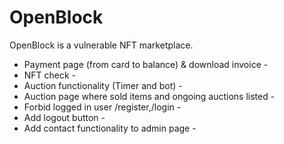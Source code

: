 # OpenBlock
OpenBlock is a vulnerable NFT marketplace.

* Payment page (from card to balance) & download invoice  -
* NFT check -
* Auction functionality (Timer and bot) -
* Auction page where sold items and ongoing auctions listed -
* Forbid logged in user /register,/login -
* Add logout button -
* Add contact functionality to admin page -
